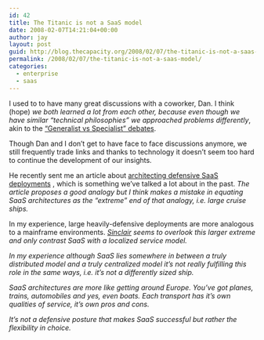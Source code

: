 ```yaml
---
id: 42
title: The Titanic is not a SaaS model
date: 2008-02-07T14:21:04+00:00
author: jay
layout: post
guid: http://blog.thecapacity.org/2008/02/07/the-titanic-is-not-a-saas-model/
permalink: /2008/02/07/the-titanic-is-not-a-saas-model/
categories:
  - enterprise
  - saas
---
```

I used to to have many great discussions with a coworker, Dan. I think (hope) _we both learned a lot from each other, because even though we have similar “technical philosophies” we approached problems differently_, akin to the [“Generalist vs Specialist” debates](http://communicationnation.blogspot.com/2007/08/specialist-or-generalist.html "Generalist vs Specialist").

Though Dan and I don’t get to have face to face discussions anymore, we still frequently trade links and thanks to technology it doesn’t seem too hard to continue the development of our insights.

He recently sent me an article about [architecting defensive SaaS deployments](http://www.saasblogs.com/2008/02/07/defensively-architecting-a-saas-implementation/ "Defensive SaaS") , which is something we’ve talked a lot about in the past. _The article proposes a good analogy but I think makes a mistake in equating SaaS architectures as the “extreme” end of that analogy, i.e. large cruise ships._

In my experience, large heavily-defensive deployments are more analogous to a mainframe environments. _[Sinclair](http://www.saasblogs.com/author/sinclair/ "Sinclair Schuller") seems to overlook this larger extreme and only contrast SaaS with a localized service model._

_In my experience although SaaS lies somewhere in between a truly distributed model and a truly centralized model it’s not really fulfilling this role in the same ways, i.e. it’s not a differently sized ship._

_SaaS architectures are more like getting around Europe. You’ve got planes, trains, automobiles and yes, even boats. Each transport has it’s own qualities of service, it’s own pros and cons._

_It’s not a defensive posture that makes SaaS successful but rather the flexibility in choice._
